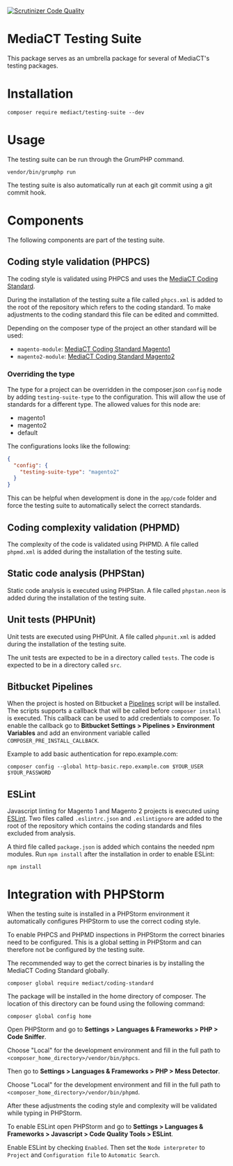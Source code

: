 [![Scrutinizer Code Quality](https://scrutinizer-ci.com/g/mediact/testing-suite/badges/quality-score.png?b=master)](https://scrutinizer-ci.com/g/mediact/testing-suite/?branch=master)

# MediaCT Testing Suite

This package serves as an umbrella package for several of MediaCT's testing 
packages.

# Installation

```
composer require mediact/testing-suite --dev
```

# Usage

The testing suite can be run through the GrumPHP command.

```
vendor/bin/grumphp run
```

The testing suite is also automatically run at each git commit using a git
commit hook.

# Components

The following components are part of the testing suite.

## Coding style validation (PHPCS)

The coding style is validated using PHPCS and uses the 
[MediaCT Coding Standard](https://github.com/mediact/coding-standard).

During the installation of the testing suite a file called `phpcs.xml` is added to
the root of the repository which refers to the coding standard. To make
adjustments to the coding standard this file can be edited and committed.

Depending on the composer type of the project an other standard will be used:

- `magento-module`: [MediaCT Coding Standard Magento1](https://github.com/mediact/coding-standard-magento1)
- `magento2-module`: [MediaCT Coding Standard Magento2](https://github.com/mediact/coding-standard-magento2)

### Overriding the type

The type for a project can be overridden in the composer.json `config` node by 
adding `testing-suite-type` to the configuration.
This will allow the use of standards for a different type.
The allowed values for this node are:
- magento1
- magento2
- default

The configurations looks like the following:
```json
{
  "config": {
    "testing-suite-type": "magento2"
  }
}
```

This can be helpful when development is done in the `app/code` folder and force 
the testing suite to automatically select the correct standards.

## Coding complexity validation (PHPMD)

The complexity of the code is validated using PHPMD. A file called `phpmd.xml`
is added during the installation of the testing suite.

## Static code analysis (PHPStan)

Static code analysis is executed using PHPStan. A file called `phpstan.neon`
is added during the installation of the testing suite.

## Unit tests (PHPUnit)

Unit tests are executed using PHPUnit. A file called `phpunit.xml` is added
during the installation of the testing suite.

The unit tests are expected to be in a directory called `tests`. The code is
expected to be in a directory called `src`.

## Bitbucket Pipelines

When the project is hosted on Bitbucket a 
[Pipelines](https://bitbucket.org/product/features/pipelines) script will be
installed. The scripts supports a callback that will be called before 
`composer install` is executed. This callback can be used to add credentials
to composer. To enable the callback go to **Bitbucket Settings > Pipelines >
Environment Variables** and add an environment variable called 
`COMPOSER_PRE_INSTALL_CALLBACK`.

Example to add basic authentication for repo.example.com:

```
composer config --global http-basic.repo.example.com $YOUR_USER $YOUR_PASSWORD
```

## ESLint
Javascript linting for Magento 1 and Magento 2 projects is executed using 
[ESLint](https://eslint.org/). Two files called `.eslintrc.json` and 
`.eslintignore` are added to the root of the repository which contains the 
coding standards and files excluded from analysis.

A third file called `package.json` is added which contains the needed npm 
modules. Run `npm install` after the installation in order to enable ESLint:

```shell
npm install
```

# Integration with PHPStorm

When the testing suite is installed in a PHPStorm environment it automatically
configures PHPStorm to use the correct coding style. 

To enable PHPCS and PHPMD inspections in PHPStorm the correct binaries need
to be configured. This is a global setting in PHPStorm and can therefore not
be configured by the testing suite.

The recommended way to get the correct binaries is by installing the MediaCT 
Coding Standard globally.

```
composer global require mediact/coding-standard
```

The package will be installed in the home directory of composer. The location
of this directory can be found using the following command:

```
composer global config home
```

Open PHPStorm and go to __Settings > Languages & Frameworks > PHP > Code Sniffer__.
 
Choose "Local" for the development environment and fill in the full path to
`<composer_home_directory>/vendor/bin/phpcs`.

Then go to __Settings > Languages & Frameworks > PHP > Mess Detector__.

Choose "Local" for the development environment and fill in the full path to
`<composer_home_directory>/vendor/bin/phpmd`.

After these adjustments the coding style and complexity will be validated
while typing in PHPStorm.

To enable ESLint open PHPStorm and go to 
__Settings > Languages & Frameworks > Javascript > Code Quality Tools > ESLint__.

Enable ESLint by checking `Enabled`. Then set the `Node interpreter` 
to `Project` and `Configuration file` to `Automatic Search`.

